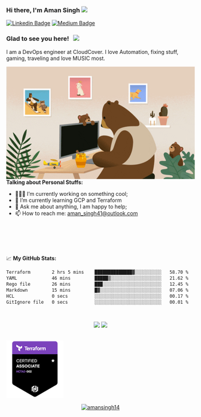 ### Hi there, I'm <a target="_blank">Aman Singh</a> <img src="https://media.giphy.com/media/hvRJCLFzcasrR4ia7z/giphy.gif" width="25px">

[![Linkedin Badge](https://img.shields.io/badge/-LinkedIn-0e76a8?style=flat-square&logo=Linkedin&logoColor=white)](https://linkedin.com/in/akingsukh)
[![Medium Badge](https://img.shields.io/badge/medium-%2312100E.svg?&style=for-square&logo=medium&logoColor=white)](https://akingsukh.medium.com/)

### Glad to see you here! &nbsp; ![](https://visitor-badge.glitch.me/badge?page_id=amansingh14:amansingh14)

I am a DevOps engineer at CloudCover. I love Automation, fixing stuff, gaming, traveling and love MUSIC most.

<img align="right" alt="GIF" src="https://github.com/amansingh14/amansingh14/blob/4061a4d97a88b4998320ed9b2d63d33ffd1b9d87/giphy.gif" width="550" height="300" />
  

**Talking about Personal Stuffs:**

- 👨🏻‍💻 I’m currently working on something cool;
- 🚀 I’m currently learning GCP and Terraform 
- 💬 Ask me about anything, I am happy to help;
- 📫 How to reach me: aman_singh41@outlook.com

</br>
</br>
</br>
</br>

📈 **My GitHub Stats:**
<!--START_SECTION:waka-->

```text
Terraform        2 hrs 5 mins    ██████████████▓░░░░░░░░░░   58.70 %
YAML             46 mins         █████▒░░░░░░░░░░░░░░░░░░░   21.62 %
Rego file        26 mins         ███░░░░░░░░░░░░░░░░░░░░░░   12.45 %
Markdown         15 mins         █▓░░░░░░░░░░░░░░░░░░░░░░░   07.06 %
HCL              0 secs          ░░░░░░░░░░░░░░░░░░░░░░░░░   00.17 %
GitIgnore file   0 secs          ░░░░░░░░░░░░░░░░░░░░░░░░░   00.01 %
```

<!--END_SECTION:waka-->
<br>
<p align="center">
  <img height="180em" src="https://github-readme-stats.vercel.app/api?username=amansingh14&show_icons=true&hide_border=false&&count_private=true&include_all_commits=true&theme=radical" />
  <img height="180em" src="https://github-readme-stats.vercel.app/api/top-langs/?username=amansingh14&show_icons=true&hide_border=false&layout=compact&langs_count=10&theme=radical"/>
</p>
</br>
<img src="./hashicorp-certified-terraform-associate.png"/>
</br>
<p align="center"> <a href="https://github.com/ryo-ma/github-profile-trophy"><img src="https://github-profile-trophy.vercel.app/?username=amansingh14" alt="amansingh14" /></a> </p>

